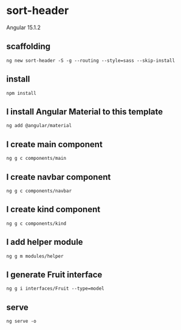 # sort-header

Angular 15.1.2

## scaffolding

```shell
ng new sort-header -S -g --routing --style=sass --skip-install
```

## install

```shell
npm install
```

## I install Angular Material to this template

```shell
ng add @angular/material
```

## I create main component

```shell
ng g c components/main
```

## I create navbar component

```shell
ng g c components/navbar
```

## I create kind component

```shell
ng g c components/kind
```

## I add helper module

```shell
ng g m modules/helper
```

## I generate Fruit interface

```shell
ng g i interfaces/Fruit --type=model
```

## serve

```shell
ng serve -o
```
